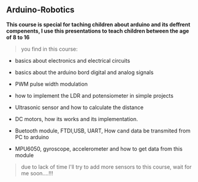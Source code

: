 ## Arduino-Robotics
 **This course is special for taching children about arduino and its deffrent compenents, I use this presentations to teach children between the age of 8 to 16**

> you find in this course:

- basics about electronics and electrical circuits

- basics about the arduino bord digital and analog signals

- PWM pulse width modulation

- how to implement the LDR and potensiometer in simple projects

- Ultrasonic sensor and how to calculate the distance

- DC motors, how its works and its implementation.

- Buetooth module, FTDI,USB, UART, How cand data be transmited from PC to arduino

- MPU6050, gyroscope, accelerometer and how to get data from this module

> due to lack of time I'll try to add more sensors to this course, wait for me soon....!!!
